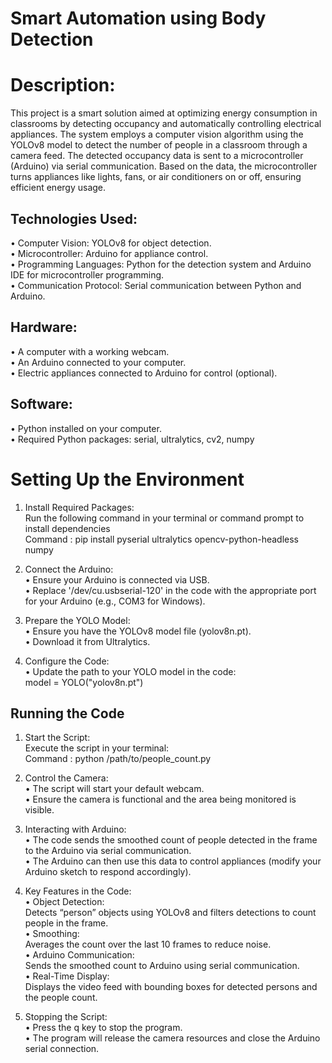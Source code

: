 # Smart Automation using Body Detection

# Description:

This project is a smart solution aimed at optimizing energy consumption in classrooms by detecting occupancy and automatically controlling electrical appliances. The system employs a computer vision algorithm using the YOLOv8 model to detect the number of people in a classroom through a camera feed. The detected occupancy data is sent to a microcontroller (Arduino) via serial communication. Based on the data, the microcontroller turns appliances like lights, fans, or air conditioners on or off, ensuring efficient energy usage.

## Technologies Used:
•	Computer Vision: YOLOv8 for object detection.
<br>
•	Microcontroller: Arduino for appliance control.
<br>
•	Programming Languages: Python for the detection system and Arduino IDE for microcontroller programming.
<br>
•	Communication Protocol: Serial communication between Python and Arduino.
## Hardware:
•	A computer with a working webcam.
<br>
•	An Arduino connected to your computer.
<br>
•	Electric appliances connected to Arduino for control (optional).
## Software:
•	Python installed on your computer.
<br>
•	Required Python packages: serial, ultralytics, cv2, numpy
 
 # Setting Up the Environment
 
1.	Install Required Packages:
	<br>Run the following command in your terminal or command prompt to install dependencies
        <br>
        Command : pip install pyserial ultralytics opencv-python-headless numpy

2.	Connect the Arduino:
	<br>
 •	Ensure your Arduino is connected via USB.
	<br>
 •	Replace '/dev/cu.usbserial-120' in the code with the appropriate port for your Arduino (e.g., COM3 for Windows).

3.	Prepare the YOLO Model:
	<br>
 •	Ensure you have the YOLOv8 model file (yolov8n.pt).
	<br>
 •	Download it from Ultralytics.

4.	Configure the Code:
	<br>
 •	Update the path to your YOLO model in the code:
   <br> model = YOLO("yolov8n.pt")
   	
## Running the Code

1.	Start the Script:
        <br>
Execute the script in your terminal:
        <br>
Command : python /path/to/people_count.py

2.	Control the Camera:
	<br>
 •	The script will start your default webcam.
	<br>
 •	Ensure the camera is functional and the area being monitored is visible.

3.	Interacting with Arduino:
	<br>
 •	The code sends the smoothed count of people detected in the frame to the Arduino via serial communication.
	<br>
 •	The Arduino can then use this data to control appliances (modify your Arduino sketch to respond accordingly).

4.	Key Features in the Code:
        <br>
 •	Object Detection:
        <br>
        Detects “person” objects using YOLOv8 and filters detections to count people in the frame.
        <br>
 •	Smoothing:
        <br>
        Averages the count over the last 10 frames to reduce noise.
        <br>
 •	Arduino Communication:
        <br>
        Sends the smoothed count to Arduino using serial communication.
        <br>
 •	Real-Time Display:
        <br>
        Displays the video feed with bounding boxes for detected persons and the people count.

5.	Stopping the Script:
	<br>
 •	Press the q key to stop the program.
	<br>
 •	The program will release the camera resources and close the Arduino serial connection.
